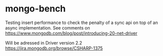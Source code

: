 # mongo-bench


Testing insert performance to check the penalty of a sync api on top of an async implementation. See comments on  https://www.mongodb.com/blog/post/introducing-20-net-driver


Will be adressed in Driver version 2.2 https://jira.mongodb.org/browse/CSHARP-1375

